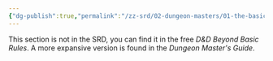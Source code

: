 ```yaml
---
{"dg-publish":true,"permalink":"/zz-srd/02-dungeon-masters/01-the-basics/"}
---
```


This section is not in the SRD, you can find it in the free *D&D Beyond Basic Rules*. A more expansive version is found in the *Dungeon Master's Guide*.